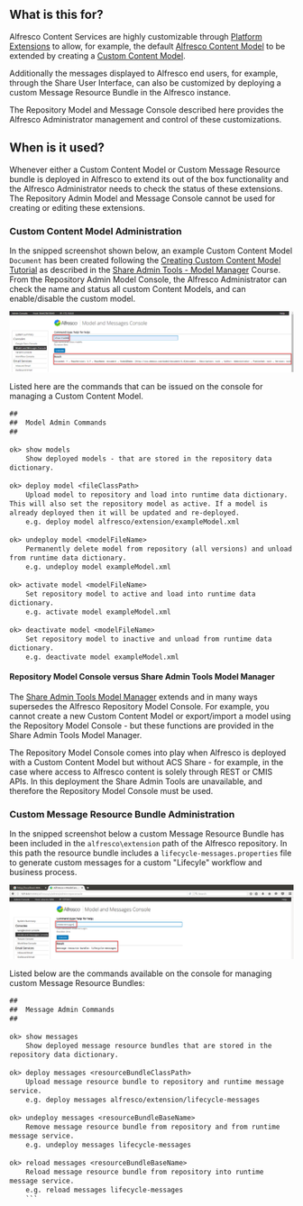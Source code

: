 ## What is this for?

Alfresco Content Services are highly customizable through [Platform Extensions](https://docs.alfresco.com/6.2/concepts/dev-platform-extensions.html) to allow, for example, the default [Alfresco Content Model](https://docs.alfresco.com/6.2/concepts/content-model-preconfigured.html) to be extended by creating a [Custom Content Model](https://docs.alfresco.com/6.2/references/dev-extension-points-content-model-define-and-deploy.html).

Additionally the messages displayed to Alfresco end users, for example, through the Share User Interface, can also be customized by deploying a custom Message Resource Bundle in the Alfresco instance.

The Repository Model and Message Console described here provides the Alfresco Administrator management and control of these customizations.

## When is it used?
Whenever either a Custom Content Model or Custom Message Resource bundle is deployed in Alfresco to extend its out of the box functionality and the Alfresco Administrator needs to check the status of these extensions. The Repository Admin Model and Message Console cannot be used for creating or editing these extensions.

### Custom Content Model Administration
In the snipped screenshot shown below, an example Custom Content Model `Document` has been created following the [Creating Custom Content Model Tutorial](https://docs.alfresco.com/6.2/concepts/admintools-cmm-tutorial.html) as described in the [Share Admin Tools - Model Manager](/acs-administration-share-admin-console) Course. From the Repository Admin Model Console, the Alfresco Administrator can check the name and status all custom Content Models, and can enable/disable the custom model.

![Model_Console_Snip](model_manager_example.png)

Listed here are the commands that can be issued on the console for managing a Custom Content Model.

```
##
##  Model Admin Commands
##

ok> show models
    Show deployed models - that are stored in the repository data dictionary.

ok> deploy model <fileClassPath>
    Upload model to repository and load into runtime data dictionary. This will also set the repository model as active. If a model is already deployed then it will be updated and re-deployed.
    e.g. deploy model alfresco/extension/exampleModel.xml

ok> undeploy model <modelFileName>
    Permanently delete model from repository (all versions) and unload from runtime data dictionary.
    e.g. undeploy model exampleModel.xml

ok> activate model <modelFileName>
    Set repository model to active and load into runtime data dictionary.
    e.g. activate model exampleModel.xml

ok> deactivate model <modelFileName>
    Set repository model to inactive and unload from runtime data dictionary.
    e.g. deactivate model exampleModel.xml
```
#### Repository Model Console versus Share Admin Tools Model Manager
The [Share Admin Tools Model Manager](https://docs.alfresco.com/6.2/concepts/admintools-cmm-intro.html) extends and in many ways supersedes the Alfresco Repository Model Console. For example, you cannot create a new Custom Content Model or export/import a model using the Repository Model Console - but these functions are provided in the Share Admin Tools Model Manager.

The Repository Model Console comes into play when Alfresco is deployed with a Custom Content Model but without ACS Share - for example, in the case where access to Alfresco content is solely through REST or CMIS APIs. In this deployment the Share Admin Tools are unavailable, and therefore the Repository Model Console must be used.

### Custom Message Resource Bundle Administration
In the snipped screenshot below a custom Message Resource Bundle has been included in the `alfresco\extension` path of the Alfresco repository. In this path the resource bundle includes a `lifecycle-messages.properties` file to generate custom messages for a custom "Lifecyle" workflow and business process.

![message_manager_example](message_manager_example.png)

Listed below are the commands available on the console for managing custom Message Resource Bundles:

```
##
##  Message Admin Commands
##

ok> show messages
    Show deployed message resource bundles that are stored in the repository data dictionary.

ok> deploy messages <resourceBundleClassPath>
    Upload message resource bundle to repository and runtime message service.
    e.g. deploy messages alfresco/extension/lifecycle-messages

ok> undeploy messages <resourceBundleBaseName>
    Remove message resource bundle from repository and from runtime message service.
    e.g. undeploy messages lifecycle-messages

ok> reload messages <resourceBundleBaseName>
    Reload message resource bundle from repository into runtime message service.
    e.g. reload messages lifecycle-messages
    ```
